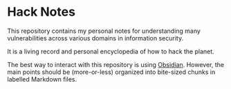 # Hack Notes

This repository contains my personal notes for understanding many vulnerabilities
across various domains in information security.

It is a living record and personal encyclopedia of how to hack the planet.

The best way to interact with this repository is using [Obsidian](https://obsidian.md/).
However, the main points should be (more-or-less) organized into bite-sized chunks
in labelled Markdown files.
